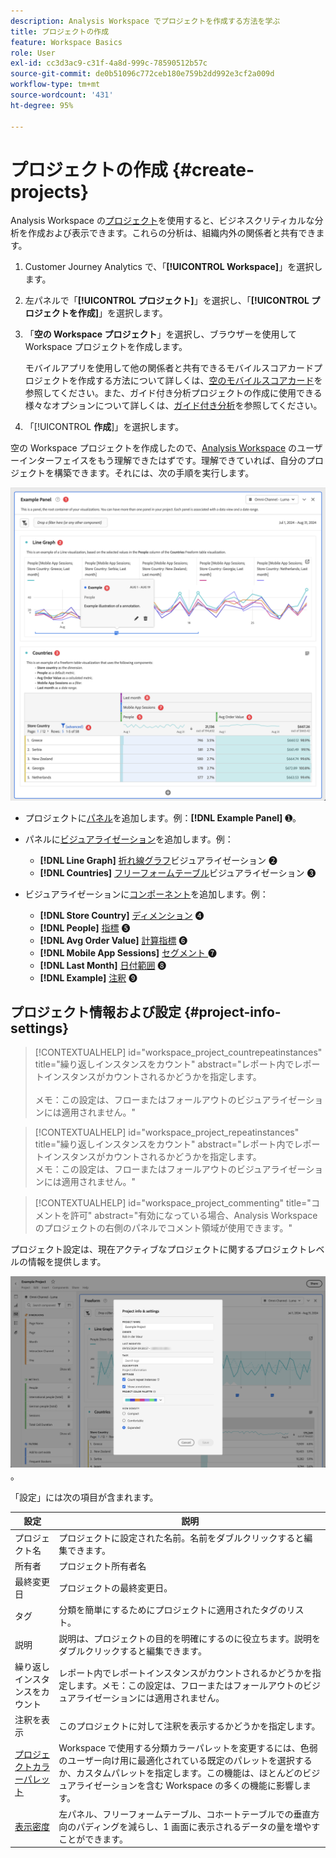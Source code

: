 ```yaml
---
description: Analysis Workspace でプロジェクトを作成する方法を学ぶ
title: プロジェクトの作成
feature: Workspace Basics
role: User
exl-id: cc3d3ac9-c31f-4a8d-999c-78590512b57c
source-git-commit: de0b51096c772ceb180e759b2dd992e3cf2a009d
workflow-type: tm+mt
source-wordcount: '431'
ht-degree: 95%

---
```


# プロジェクトの作成 {#create-projects}


Analysis Workspace の[プロジェクト](/help/analysis-workspace/build-workspace-project/freeform-overview.md)を使用すると、ビジネスクリティカルな分析を作成および表示できます。これらの分析は、組織内外の関係者と共有できます。

1. Customer Journey Analytics で、「**[!UICONTROL Workspace]**」を選択します。

1. 左パネルで「**[!UICONTROL プロジェクト]**」を選択し、「**[!UICONTROL プロジェクトを作成]**」を選択します。

1. 「**空の Workspace プロジェクト**」を選択し、ブラウザーを使用してWorkspace プロジェクトを作成します。

   モバイルアプリを使用して他の関係者と共有できるモバイルスコアカードプロジェクトを作成する方法について詳しくは、[空のモバイルスコアカード](/help/mobile-app/curator.md)を参照してください。また、ガイド付き分析プロジェクトの作成に使用できる様々なオプションについて詳しくは、[ガイド付き分析](/help/guided-analysis/overview.md)を参照してください。

1. 「[!UICONTROL **作成**]」を選択します。


空の Workspace プロジェクトを作成したので、[Analysis Workspace](/help/analysis-workspace/home.md) のユーザーインターフェイスをもう理解できたはずです。理解できていれば、自分のプロジェクトを構築できます。それには、次の手順を実行します。

![サンプルプロジェクト](assets/example-project.png)

* プロジェクトに[パネル](/help/analysis-workspace/c-panels/panels.md)を追加します。例：**[!DNL Example Panel]** ➊。

* パネルに[ビジュアライゼーション](/help/analysis-workspace/visualizations/freeform-analysis-visualizations.md)を追加します。例：
   * **[!DNL Line Graph]** [折れ線グラフ](/help/analysis-workspace/visualizations/line.md)ビジュアライゼーション ➋
   * **[!DNL Countries]** [フリーフォームテーブル](/help/analysis-workspace/visualizations/freeform-table/freeform-table.md)ビジュアライゼーション ➌
* ビジュアライゼーションに[コンポーネント](/help/components/overview.md)を追加します。例：
   * **[!DNL Store Country]** [ディメンション](/help/components/dimensions/overview.md) ➍
   * **[!DNL People]** [指標](/help/components/apply-create-metrics.md) ➎
   * **[!DNL Avg Order Value]** [計算指標](/help/components/calc-metrics/calc-metr-overview.md) ➏
   * **[!DNL Mobile App Sessions]** [ セグメント ](/help/components/filters/filters-overview.md) ➐
   * **[!DNL Last Month]** [日付範囲](/help/components/date-ranges/overview.md) ➑
   * **[!DNL Example]** [注釈](/help/components/annotations/overview.md) ➒


## プロジェクト情報および設定 {#project-info-settings}

>[!CONTEXTUALHELP]
>id="workspace_project_countrepeatinstances"
>title="繰り返しインスタンスをカウント"
>abstract="レポート内でレポートインスタンスがカウントされるかどうかを指定します。<br/><br/>メモ：この設定は、フローまたはフォールアウトのビジュアライゼーションには適用されません。"

>[!CONTEXTUALHELP]
>id="workspace_project_repeatinstances"
>title="繰り返しインスタンスをカウント"
>abstract="レポート内でレポートインスタンスがカウントされるかどうかを指定します。<br/>メモ：この設定は、フローまたはフォールアウトのビジュアライゼーションには適用されません。"


>[!CONTEXTUALHELP]
>id="workspace_project_commenting"
>title="コメントを許可"
>abstract="有効になっている場合、Analysis Workspaceのプロジェクトの右側のパネルでコメント領域が使用できます。"


プロジェクト設定は、現在アクティブなプロジェクトに関するプロジェクトレベルの情報を提供します。

![プロジェクト情報および設定ウィンドウ](./assets/projectinfo.png)。

「設定」には次の項目が含まれます。

| 設定 | 説明 |
|---|---|
| プロジェクト名 | プロジェクトに設定された名前。名前をダブルクリックすると編集できます。 |
| 所有者 | プロジェクト所有者名 |
| 最終変更日 | プロジェクトの最終変更日。 |
| タグ | 分類を簡単にするためにプロジェクトに適用されたタグのリスト。 |
| 説明 | 説明は、プロジェクトの目的を明確にするのに役立ちます。説明をダブルクリックすると編集できます。 |
| 繰り返しインスタンスをカウント | レポート内でレポートインスタンスがカウントされるかどうかを指定します。メモ：この設定は、フローまたはフォールアウトのビジュアライゼーションには適用されません。 |
| 注釈を表示 | このプロジェクトに対して注釈を表示するかどうかを指定します。 |
| [プロジェクトカラーパレット](/help/analysis-workspace/build-workspace-project/color-palettes.md) | Workspace で使用する分類カラーパレットを変更するには、色弱のユーザー向け用に最適化されている既定のパレットを選択するか、カスタムパレットを指定します。この機能は、ほとんどのビジュアライゼーションを含む Workspace の多くの機能に影響します。 |
| [表示密度](/help/analysis-workspace/build-workspace-project/view-density.md) | 左パネル、フリーフォームテーブル、コホートテーブルでの垂直方向のパディングを減らし、1 画面に表示されるデータの量を増やすことができます。 |

<!--

Add this to the table above - exchange - for pipe: (End of April, 2025 when project commenting is GA)

Allow commenting - When this option is enabled, a comments area is available in the right rail of the project in Analysis Workspace. For more information, see [Add and manage comments in projects](/help/analysis-workspace/build-workspace-project/comment-projects.md). 

-->




